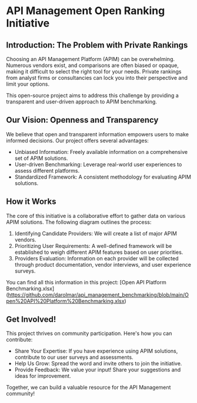# API Management Open Ranking Initiative

## Introduction: The Problem with Private Rankings
Choosing an API Management Platform (APIM) can be overwhelming.  Numerous vendors exist, and comparisons are often biased or opaque, making it difficult to select the right tool for your needs. Private rankings from analyst firms or consultancies can lock you into their perspective and limit your options.

This open-source project aims to address this challenge by providing a transparent and user-driven approach to APIM benchmarking.

## Our Vision: Openness and Transparency
We believe that open and transparent information empowers users to make informed decisions.  Our project offers several advantages:

- Unbiased Information: Freely available information on a comprehensive set of APIM solutions.
- User-driven Benchmarking: Leverage real-world user experiences to assess different platforms.
- Standardized Framework: A consistent methodology for evaluating APIM solutions.

## How it Works
The core of this initiative is a collaborative effort to gather data on various APIM solutions.  The following diagram outlines the process:

1. Identifying Candidate Providers: We will create a list of major APIM vendors.
1. Prioritizing User Requirements: A well-defined framework will be established to weigh different APIM features based on user priorities.
1. Providers Evaluation: Information on each provider will be collected through product documentation, vendor interviews, and user experience surveys.

You can find all this information in this project: [Open API Platform Benchmarking.xlsx] (https://github.com/darolmar/api_management_benchmarking/blob/main/Open%20API%20Platform%20Benchmarking.xlsx)

## Get Involved!
This project thrives on community participation. Here's how you can contribute:

- Share Your Expertise: If you have experience using APIM solutions, contribute to our user surveys and assessments.
- Help Us Grow: Spread the word and invite others to join the initiative.
- Provide Feedback: We value your input! Share your suggestions and ideas for improvement.

Together, we can build a valuable resource for the API Management community!
